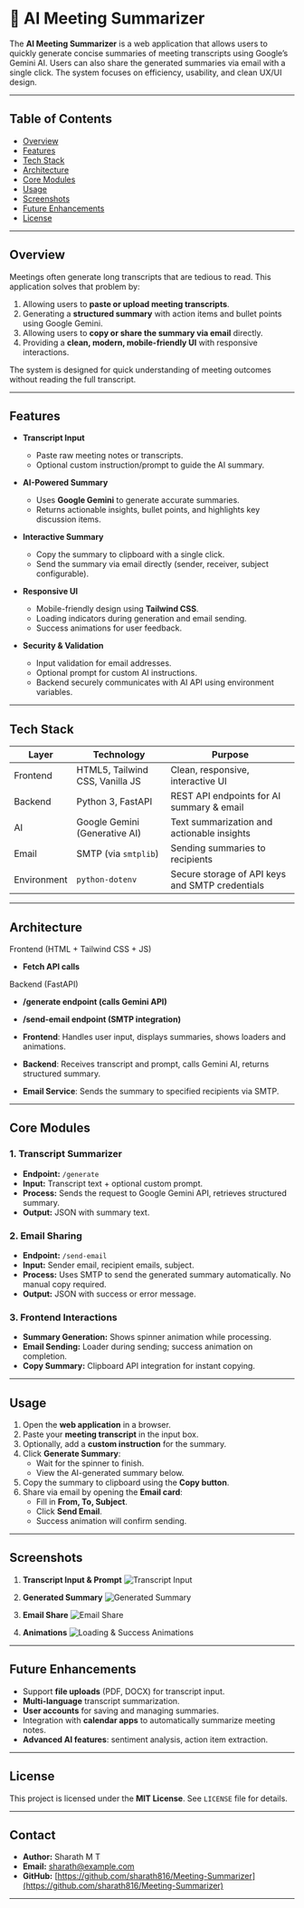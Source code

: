 # 🤖 AI Meeting Summarizer

The **AI Meeting Summarizer** is a web application that allows users to quickly generate concise summaries of meeting transcripts using Google’s Gemini AI. Users can also share the generated summaries via email with a single click. The system focuses on efficiency, usability, and clean UX/UI design.

---

## Table of Contents
- [Overview](#overview)
- [Features](#features)
- [Tech Stack](#tech-stack)
- [Architecture](#architecture)
- [Core Modules](#core-modules)
- [Usage](#usage)
- [Screenshots](#screenshots)
- [Future Enhancements](#future-enhancements)
- [License](#license)

---

## Overview

Meetings often generate long transcripts that are tedious to read. This application solves that problem by:

1. Allowing users to **paste or upload meeting transcripts**.
2. Generating a **structured summary** with action items and bullet points using Google Gemini.
3. Allowing users to **copy or share the summary via email** directly.
4. Providing a **clean, modern, mobile-friendly UI** with responsive interactions.

The system is designed for quick understanding of meeting outcomes without reading the full transcript.

---

## Features

- **Transcript Input**
  - Paste raw meeting notes or transcripts.
  - Optional custom instruction/prompt to guide the AI summary.
  
- **AI-Powered Summary**
  - Uses **Google Gemini** to generate accurate summaries.
  - Returns actionable insights, bullet points, and highlights key discussion items.

- **Interactive Summary**
  - Copy the summary to clipboard with a single click.
  - Send the summary via email directly (sender, receiver, subject configurable).

- **Responsive UI**
  - Mobile-friendly design using **Tailwind CSS**.
  - Loading indicators during generation and email sending.
  - Success animations for user feedback.

- **Security & Validation**
  - Input validation for email addresses.
  - Optional prompt for custom AI instructions.
  - Backend securely communicates with AI API using environment variables.

---

## Tech Stack

| Layer | Technology | Purpose |
|-------|------------|---------|
| Frontend | HTML5, Tailwind CSS, Vanilla JS | Clean, responsive, interactive UI |
| Backend | Python 3, FastAPI | REST API endpoints for AI summary & email |
| AI | Google Gemini (Generative AI) | Text summarization and actionable insights |
| Email | SMTP (via `smtplib`) | Sending summaries to recipients |
| Environment | `python-dotenv` | Secure storage of API keys and SMTP credentials |

---

## Architecture

Frontend (HTML + Tailwind CSS + JS)
- **Fetch API calls**

Backend (FastAPI)
- **/generate endpoint (calls Gemini API)**
- **/send-email endpoint (SMTP integration)**

- **Frontend**: Handles user input, displays summaries, shows loaders and animations.
- **Backend**: Receives transcript and prompt, calls Gemini AI, returns structured summary.
- **Email Service**: Sends the summary to specified recipients via SMTP.

---

## Core Modules

### 1. Transcript Summarizer
- **Endpoint:** `/generate`
- **Input:** Transcript text + optional custom prompt.
- **Process:** Sends the request to Google Gemini API, retrieves structured summary.
- **Output:** JSON with summary text.

### 2. Email Sharing
- **Endpoint:** `/send-email`
- **Input:** Sender email, recipient emails, subject.
- **Process:** Uses SMTP to send the generated summary automatically. No manual copy required.
- **Output:** JSON with success or error message.

### 3. Frontend Interactions
- **Summary Generation:** Shows spinner animation while processing.
- **Email Sending:** Loader during sending; success animation on completion.
- **Copy Summary:** Clipboard API integration for instant copying.

---

## Usage

1. Open the **web application** in a browser.
2. Paste your **meeting transcript** in the input box.
3. Optionally, add a **custom instruction** for the summary.
4. Click **Generate Summary**:
   - Wait for the spinner to finish.
   - View the AI-generated summary below.
5. Copy the summary to clipboard using the **Copy button**.
6. Share via email by opening the **Email card**:
   - Fill in **From, To, Subject**.
   - Click **Send Email**.
   - Success animation will confirm sending.

---

## Screenshots

1. **Transcript Input & Prompt**
![Transcript Input](screenshots/transcript_input.png)

2. **Generated Summary**
![Generated Summary](screenshots/generated_summary.png)

3. **Email Share**
![Email Share](screenshots/email_share.png)

4. **Animations**
![Loading & Success Animations](screenshots/animations.png)

---

## Future Enhancements

- Support **file uploads** (PDF, DOCX) for transcript input.
- **Multi-language** transcript summarization.
- **User accounts** for saving and managing summaries.
- Integration with **calendar apps** to automatically summarize meeting notes.
- **Advanced AI features**: sentiment analysis, action item extraction.

---

## License

This project is licensed under the **MIT License**. See `LICENSE` file for details.

---

## Contact

- **Author:** Sharath M T  
- **Email:** sharath@example.com  
- **GitHub:** [https://github.com/sharath816/Meeting-Summarizer](https://github.com/sharath816/Meeting-Summarizer)

---